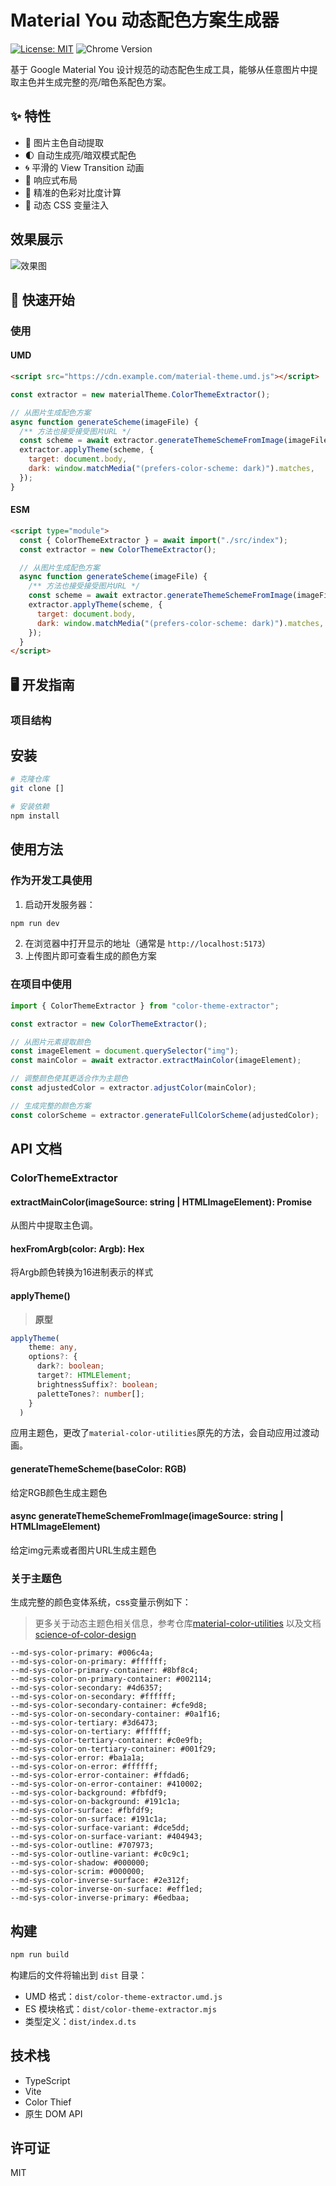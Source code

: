 # Material You 动态配色方案生成器

[![License: MIT](https://img.shields.io/badge/License-MIT-yellow.svg)](https://opensource.org/licenses/MIT)
![Chrome Version](https://img.shields.io/badge/Chrome-111+-brightgreen)

基于 Google Material You 设计规范的动态配色生成工具，能够从任意图片中提取主色并生成完整的亮/暗色系配色方案。

## ✨ 特性

- 🎨 图片主色自动提取
- 🌓 自动生成亮/暗双模式配色
- 🌀 平滑的 View Transition 动画
- 📱 响应式布局
- 🎯 精准的色彩对比度计算
- 💫 动态 CSS 变量注入

## 效果展示

![效果图](./image/example.gif)

## 🚀 快速开始

### 使用

#### UMD

```html
<script src="https://cdn.example.com/material-theme.umd.js"></script>
```

```javascript
const extractor = new materialTheme.ColorThemeExtractor();

// 从图片生成配色方案
async function generateScheme(imageFile) {
  /** 方法也接受接受图片URL */
  const scheme = await extractor.generateThemeSchemeFromImage(imageFile);
  extractor.applyTheme(scheme, {
    target: document.body,
    dark: window.matchMedia("(prefers-color-scheme: dark)").matches,
  });
}
```

#### ESM

```html
<script type="module">
  const { ColorThemeExtractor } = await import("./src/index");
  const extractor = new ColorThemeExtractor();

  // 从图片生成配色方案
  async function generateScheme(imageFile) {
    /** 方法也接受接受图片URL */
    const scheme = await extractor.generateThemeSchemeFromImage(imageFile);
    extractor.applyTheme(scheme, {
      target: document.body,
      dark: window.matchMedia("(prefers-color-scheme: dark)").matches,
    });
  }
</script>
```

## 🖥️ 开发指南

### 项目结构

## 安装

```bash
# 克隆仓库
git clone []

# 安装依赖
npm install
```

## 使用方法

### 作为开发工具使用

1. 启动开发服务器：

```bash
npm run dev
```

2. 在浏览器中打开显示的地址（通常是 `http://localhost:5173`）
3. 上传图片即可查看生成的颜色方案

### 在项目中使用

```typescript
import { ColorThemeExtractor } from "color-theme-extractor";

const extractor = new ColorThemeExtractor();

// 从图片元素提取颜色
const imageElement = document.querySelector("img");
const mainColor = await extractor.extractMainColor(imageElement);

// 调整颜色使其更适合作为主题色
const adjustedColor = extractor.adjustColor(mainColor);

// 生成完整的颜色方案
const colorScheme = extractor.generateFullColorScheme(adjustedColor);
```

## API 文档

### ColorThemeExtractor

#### extractMainColor(imageSource: string | HTMLImageElement): Promise<RGB>

从图片中提取主色调。

#### hexFromArgb(color: Argb): Hex

将Argb颜色转换为16进制表示的样式


#### applyTheme()

> **原型**
```ts
applyTheme(
    theme: any,
    options?: {
      dark?: boolean;
      target?: HTMLElement;
      brightnessSuffix?: boolean;
      paletteTones?: number[];
    }
  )
```

应用主题色，更改了`material-color-utilities`原先的方法，会自动应用过渡动画。

#### generateThemeScheme(baseColor: RGB)

给定RGB颜色生成主题色

#### async generateThemeSchemeFromImage(imageSource: string | HTMLImageElement)

给定img元素或者图片URL生成主题色

### 关于主题色

生成完整的颜色变体系统，css变量示例如下：

> 更多关于动态主题色相关信息，参考仓库[material-color-utilities](https://github.com/material-foundation/material-color-utilities) 以及文档 [science-of-color-design](https://m3.material.io/blog/science-of-color-design)

```
--md-sys-color-primary: #006c4a;
--md-sys-color-on-primary: #ffffff;
--md-sys-color-primary-container: #8bf8c4;
--md-sys-color-on-primary-container: #002114;
--md-sys-color-secondary: #4d6357;
--md-sys-color-on-secondary: #ffffff;
--md-sys-color-secondary-container: #cfe9d8;
--md-sys-color-on-secondary-container: #0a1f16;
--md-sys-color-tertiary: #3d6473;
--md-sys-color-on-tertiary: #ffffff;
--md-sys-color-tertiary-container: #c0e9fb;
--md-sys-color-on-tertiary-container: #001f29;
--md-sys-color-error: #ba1a1a;
--md-sys-color-on-error: #ffffff;
--md-sys-color-error-container: #ffdad6;
--md-sys-color-on-error-container: #410002;
--md-sys-color-background: #fbfdf9;
--md-sys-color-on-background: #191c1a;
--md-sys-color-surface: #fbfdf9;
--md-sys-color-on-surface: #191c1a;
--md-sys-color-surface-variant: #dce5dd;
--md-sys-color-on-surface-variant: #404943;
--md-sys-color-outline: #707973;
--md-sys-color-outline-variant: #c0c9c1;
--md-sys-color-shadow: #000000;
--md-sys-color-scrim: #000000;
--md-sys-color-inverse-surface: #2e312f;
--md-sys-color-inverse-on-surface: #eff1ed;
--md-sys-color-inverse-primary: #6edbaa;
```

## 构建

```bash
npm run build
```

构建后的文件将输出到 `dist` 目录：

- UMD 格式：`dist/color-theme-extractor.umd.js`
- ES 模块格式：`dist/color-theme-extractor.mjs`
- 类型定义：`dist/index.d.ts`

## 技术栈

- TypeScript
- Vite
- Color Thief
- 原生 DOM API

## 许可证

MIT

